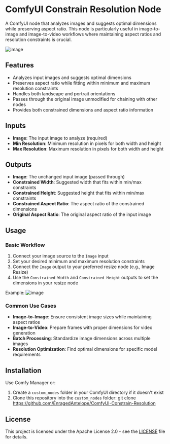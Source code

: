 # ComfyUI Constrain Resolution Node

A ComfyUI node that analyzes images and suggests optimal dimensions while preserving aspect ratio. This node is particularly useful in image-to-image and image-to-video workflows where maintaining aspect ratios and resolution constraints is crucial.

![image](https://github.com/user-attachments/assets/3c6784be-2b87-47c8-81f4-bd3050cc0719)

## Features

- Analyzes input images and suggests optimal dimensions
- Preserves aspect ratio while fitting within minimum and maximum resolution constraints
- Handles both landscape and portrait orientations
- Passes through the original image unmodified for chaining with other nodes
- Provides both constrained dimensions and aspect ratio information

## Inputs

- **Image**: The input image to analyze (required)
- **Min Resolution**: Minimum resolution in pixels for both width and height
- **Max Resolution**: Maximum resolution in pixels for both width and height

## Outputs

- **Image**: The unchanged input image (passed through)
- **Constrained Width**: Suggested width that fits within min/max constraints
- **Constrained Height**: Suggested height that fits within min/max constraints
- **Constrained Aspect Ratio**: The aspect ratio of the constrained dimensions
- **Original Aspect Ratio**: The original aspect ratio of the input image

## Usage

### Basic Workflow
1. Connect your image source to the `Image` input
2. Set your desired minimum and maximum resolution constraints
3. Connect the `Image` output to your preferred resize node (e.g., Image Resize)
4. Use the `Constrained Width` and `Constrained Height` outputs to set the dimensions in your resize node

Example:
![image](https://github.com/user-attachments/assets/70145782-490d-4a51-a458-71e0ec6e4c44)


### Common Use Cases

- **Image-to-Image**: Ensure consistent image sizes while maintaining aspect ratios
- **Image-to-Video**: Prepare frames with proper dimensions for video generation
- **Batch Processing**: Standardize image dimensions across multiple images
- **Resolution Optimization**: Find optimal dimensions for specific model requirements

## Installation

Use Comfy Manager or: 

1. Create a `custom_nodes` folder in your ComfyUI directory if it doesn't exist
2. Clone this repository into the `custom_nodes` folder:
    git clone https://github.com/EnragedAntelope/ComfyUI-Constrain-Resolution

## License

This project is licensed under the Apache License 2.0 - see the [LICENSE](LICENSE) file for details.

